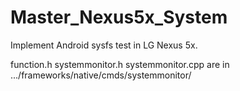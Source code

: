 # Master_Nexus5x_System
Implement Android sysfs test in LG Nexus 5x.

function.h 
systemmonitor.h
systemmonitor.cpp
are in .../frameworks/native/cmds/systemmonitor/

